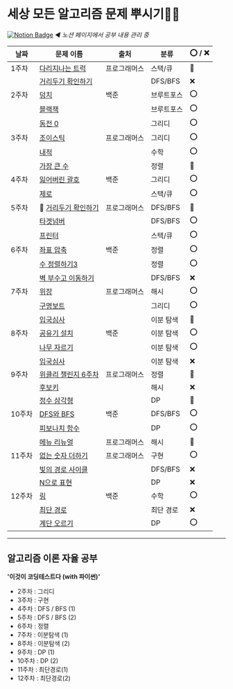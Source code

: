
# 세상 모든 알고리즘 문제 뿌시기👊🏻
[![Notion Badge](https://img.shields.io/badge/Notion-000000?style=flat-square&logo=Notion&logoColor=white&link=https://cream-grill-223.notion.site/30e16ebbccc8476e8ee08f5f0e7f0472)](https://cream-grill-223.notion.site/30e16ebbccc8476e8ee08f5f0e7f0472) *◀ 노션 페이지에서 공부 내용 관리 중*



| 날짜  | 문제 이름           | 출처         | 분류       | ⭕  / ❌  |
| ----- | ------------------- | ------------ | ---------- | ---- |
| 1주차 | [다리지나는 트럭](https://cream-grill-223.notion.site/07-21-235bf489adc44ad9a6c92f372caf10c9)     | 프로그래머스 | 스택/큐    | 🔺    |
|       | [거리두기 확인하기](https://cream-grill-223.notion.site/07-21-BFS-DFS-9248a78f7dac43ea8bedab775fa267fa)   |              | DFS/BFS    | ❌    |
| 2주차 | [덩치](https://www.notion.so/07-28-7568-f65c6305a7f54bfaac67e17723185e74)                | 백준         | 브루트포스 | ⭕    |
|       | [블랙잭](https://www.notion.so/07-28-2798-a83880668c87481ea9643cb483b69e59)              |              | 브루트포스 | ⭕    |
|       | [동전 0](https://www.notion.so/07-28-11047-0-4b9c14b6025243f48ab75a2d1897f0fe)              |              | 그리디     | ⭕    |
| 3주차 | [조이스틱](https://www.notion.so/3-a7f18c0844c74aec8eaf0c1cbfa6c46a#1ea69584ec874530b6e3af924392c494)            | 프로그래머스 | 그리디     | ⭕    |
|       | [내적](https://www.notion.so/3-a7f18c0844c74aec8eaf0c1cbfa6c46a#518665412d81459b8a40cfb119517073)                |              | 수학       | ⭕    |
|       | [가장 큰 수](https://www.notion.so/3-a7f18c0844c74aec8eaf0c1cbfa6c46a#96bdfc38d4ba465a8ecf264c0565a6a7)          |              | 정렬       | 🔺   
| 4주차 | [잃어버린 괄호](https://cream-grill-223.notion.site/08-12-1541-737ea34217824ddeaf7f809cf40973e6)       | 백준         | 그리디     | ⭕    |
|       | [제로](https://cream-grill-223.notion.site/08-12-10773-6dc8d60ee5ff467bb9fc6dc3ff421b2f)                |              | 스택/큐    | ⭕    |
| 5주차 | 🔄 [거리두기 확인하기](https://cream-grill-223.notion.site/07-21-BFS-DFS-9248a78f7dac43ea8bedab775fa267fa) | 프로그래머스 | DFS/BFS    | 🔺    |
|       | [타겟넘버](https://cream-grill-223.notion.site/08-19-BFS-DFS-3c64b0bec0e740489959be014a43d6f9)            |              | DFS/BFS    |  ⭕   |
|       | [프린터](https://cream-grill-223.notion.site/08-19-8c2e096296e94af8aa24f8b80b5f1445)              |              | 스택/큐    |  ⭕  |
| 6주차 | [좌표 압축](https://cream-grill-223.notion.site/08-26-015d4b6d18654f77aeced7e50d121c17) | 백준 | 정렬    | ⭕ |
|       | [수 정렬하기3](https://cream-grill-223.notion.site/08-26-3-491652c9d10248f7ac068e2d85bfddbb)            |              | 정렬    |  ⭕  |
|       | [벽 부수고 이동하기](https://cream-grill-223.notion.site/08-26-DFS-BFS-8e1a5d14de334b8e937ec10dd6faf45b)              |              | DFS/BFS    |  ❌  |
| 7주차 | [위장](https://cream-grill-223.notion.site/09-02-223273fb707e49ed8d58619edeff1847) | 프로그래머스 | 해시    |  ⭕  |
|       | [구명보트](https://cream-grill-223.notion.site/09-02-605f1902105e4337b7e122592fc04d61)            |      | 그리디    |  ⭕  |
|       | [입국심사](https://cream-grill-223.notion.site/09-02-a8b6f49afcdb4a29a91f51fd28474ff8)              |              | 이분 탐색   |  🔺  |
| 8주차 | [공유기 설치](https://www.notion.so/09-09-0c020dc4a5c6481a8b65206fce2bb2fd) | 백준 | 이분 탐색    |⭕    |
|       | [나무 자르기](https://www.notion.so/09-09-33723c8fdc334508abc190ca92e63b9f)            |      | 이분 탐색   |  ⭕  |
|       | [입국심사](https://cream-grill-223.notion.site/09-02-a8b6f49afcdb4a29a91f51fd28474ff8)              |              | 이분 탐색   |  ❌ |
| 9주차 | [위클리 챌린지 6주차](https://www.notion.so/kimpp/09-16-6-ef0338ccfa5b4853aba64db73288bc67) | 프로그래머스 | 정렬    |  🔺  |
|       | [후보키](https://www.notion.so/kimpp/09-16-576d5f99af0540329d201df3208a8619)            |      | 해시   | ❌   |
|       | [정수 삼각형](https://www.notion.so/kimpp/09-16-DP-c2447d71169a400e9fda51a4102ad101)              |              | DP   | 🔺  |
| 10주차 | [DFS와 BFS](https://www.notion.so/kimpp/09-26-DFS-BFS-DFS-BFS-c825560ded5b4cdda83225e3eb187e1c) | 백준 |  DFS/BFS   |  ⭕  |
|       | [피보나치 함수](https://www.notion.so/kimpp/09-26-DP-00dd327f35b544f3b810978a14e090d9)            |      | DP   |  ⭕  |
|       | [메뉴 리뉴얼](https://www.notion.so/kimpp/09-26-3b44faca60a747c199483c1dc41012d0)              |   프로그래머스        | 해시   | 🔺  |
| 11주차 | [없는 숫자 더하기](https://www.notion.so/kimpp/10-03-2ef5d58e95fa4124838a1f6ad571d636) | 프로그래머스 |  구현   |  ⭕  |
|       | [빛의 경로 사이클](https://www.notion.so/kimpp/10-03-f2861d1fd1f04176aecf02d46ca442c0)            |      | DFS/BFS   | ❌   |
|       | [N으로 표현](https://www.notion.so/kimpp/10-03-DP-N-bd69b1d55f174d23aa2f33db48cf9588)              |           | DP   | ❌  |
| 12주차 | [링](https://www.notion.so/kimpp/10-10-bd8046f5537d4659be48ba2f9eb43027) | 백준 |  수학   |  ⭕  |
|       | [최단 경로](https://www.notion.so/kimpp/10-10-cad8c5685d69448a849a13d66ea6929b)            |      | 최단 경로   | ❌   |
|       | [계단 오르기](https://www.notion.so/kimpp/10-10-DP-4a6162d0ce7047bb8aba51eec3b4ea9e)              |           | DP   | ⭕  |
----



## 알고리즘 이론 자율 공부



**'이것이 코딩테스트다 (with 파이썬)'**

* 2주차 : 그리디
* 3주차 : 구현
* 4주차 : DFS / BFS (1)
* 5주차 : DFS / BFS (2)
* 6주차 : 정렬
* 7주차 : 이분탐색 (1)
* 8주차 : 이분탐색 (2)
* 9주차 : DP (1)
* 10주차 : DP (2) 
* 11주차 : 최단경로(1)
* 12주차 : 최단경로(2)
